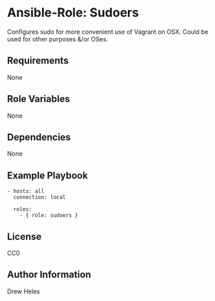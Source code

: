 Ansible-Role: Sudoers
=========

Configures sudo for more convenient use of Vagrant on OSX. Could be used for other purposes &/or OSes.

Requirements
------------

None

Role Variables
--------------

None

Dependencies
------------

None

Example Playbook
----------------

    - hosts: all
      connection: local

      roles:
        - { role: sudoers }

License
-------

CC0

Author Information
------------------

Drew Heles
